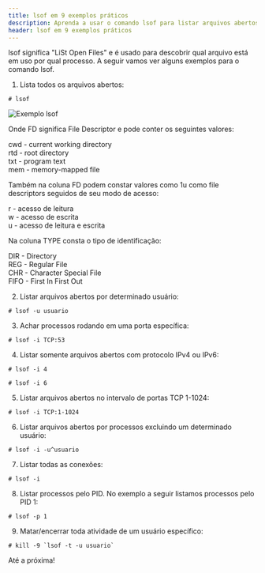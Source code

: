 ```yaml
---
title: lsof em 9 exemplos práticos
description: Aprenda a usar o comando lsof para listar arquivos abertos por processos
header: lsof em 9 exemplos práticos
---
```


lsof significa "LiSt Open Files" e é usado para descobrir qual arquivo está em uso por qual processo.
A seguir vamos ver alguns exemplos para o comando lsof.

1) Lista todos os arquivos abertos:

```console
# lsof
```

![Exemplo lsof](https://raw.githubusercontent.com/linuxnocafe/linuxnocafe.github.io/master/img/lsof-sample.png#responsive)

Onde FD significa File Descriptor e pode conter os seguintes valores:

cwd - current working directory  
rtd - root directory  
txt - program text  
mem - memory-mapped file  

Também na coluna FD podem constar valores como 1u como file descriptors seguidos de seu modo de acesso:

r - acesso de leitura  
w - acesso de escrita  
u - acesso de leitura e escrita  

Na coluna TYPE consta o tipo de identificação:

DIR - Directory  
REG - Regular File  
CHR - Character Special File  
FIFO - First In First Out  

2) Listar arquivos abertos por determinado usuário:

```console
# lsof -u usuario
```

3) Achar processos rodando em uma porta específica:

```console
# lsof -i TCP:53
```

4) Listar somente arquivos abertos com protocolo IPv4 ou IPv6:

```console
# lsof -i 4
```

```console
# lsof -i 6
```

5) Listar arquivos abertos no intervalo de portas TCP 1-1024:

```console
# lsof -i TCP:1-1024
```

6) Listar arquivos abertos por processos excluindo um determinado usuário:

```console
# lsof -i -u^usuario
```

7) Listar todas as conexões:

```console
# lsof -i
```

8) Listar processos pelo PID. No exemplo a seguir listamos processos pelo PID 1:

```console
# lsof -p 1
```

9) Matar/encerrar toda atividade de um usuário específico:

```console
# kill -9 `lsof -t -u usuario`
```

Até a próxima!

